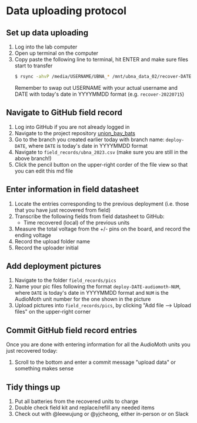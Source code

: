 # Data uploading protocol


## Set up data uploading

1. Log into the lab computer
2. Open up terminal on the computer
3. Copy paste the following line to terminal, hit ENTER and make sure files start to transfer
    ```bash
    $ rsync -ahvP /media/USERNAME/UBNA_* /mnt/ubna_data_02/recover-DATE
    ```
    Remember to swap out USERNAME with your actual username and DATE with today's date in YYYYMMDD format (e.g. `recover-20220715`)


## Navigate to GitHub field record

1. Log into GitHub if you are not already logged in
2. Navigate to the project repository [union_bay_bats](https://github.com/uw-echospace/union-bay-bats)
3. Go to the branch you created earlier today with branch name: `deploy-DATE`, where `DATE` is today's date in YYYYMMDD format
3. Navigate to `field_records/ubna_2023.csv` (make sure you are still in the above branch!)
4. Click the pencil button on the upper-right corder of the file view so that you can edit this md file


## Enter information in field datasheet

1. Locate the entries corresponding to the previous deployment (i.e. those that you have just recovered from field)
2. Transcribe the following fields from field datasheet to GitHub:
    - Time recovered (local) of the previous units
3. Measure the total voltage from the +/- pins on the board, and record the ending voltage
4. Record the upload folder name
5. Record the uploader initial


## Add deployment pictures

1. Navigate to the folder `field_records/pics`
2. Name your pic files following the format `deploy-DATE-audiomoth-NUM`, where `DATE` is today's date in YYYYMMDD format and `NUM` is the AudioMoth unit number for the one shown in the picture
3. Upload pictures into `field_records/pics`, by clicking "Add file --> Upload files" on the upper-right corner


## Commit GitHub field record entries

Once you are done with entering information for all the AudioMoth units you just recovered today:
1. Scroll to the bottom and enter a commit message "upload data" or something makes sense


## Tidy things up

1. Put all batteries from the recovered units to charge
2. Double check field kit and replace/refill any needed items
3. Check out with @leewujung or @yjcheong, either in-person or on Slack
